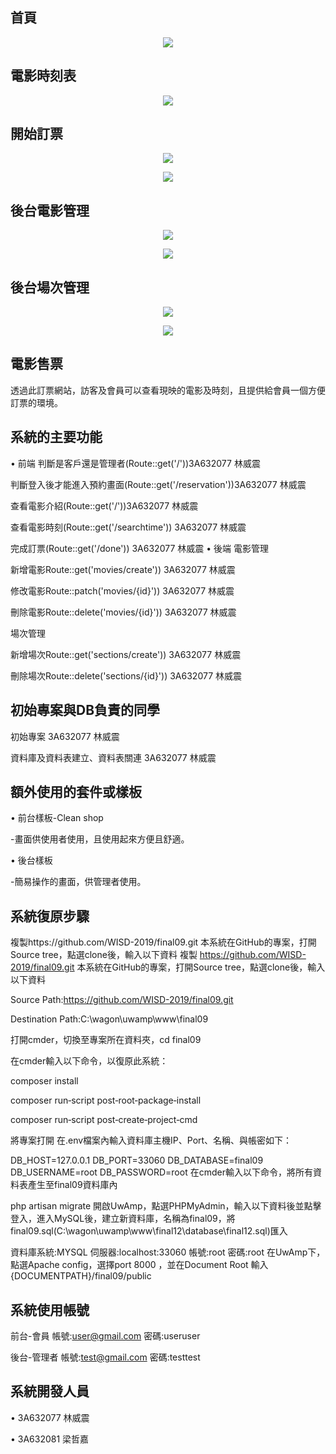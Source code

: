 ## 首頁

<p align="center"><img src="https://i.imgur.com/dkosiHM.png" ></p>

## 電影時刻表

<p align="center"><img src=https://imgur.com/Qk485fd ></p>

## 開始訂票

<p align="center"><img src=https://imgur.com/2yS7SWl ></p>
<p align="center"><img src=https://imgur.com/zFHFYta ></p>

## 後台電影管理

<p align="center"><img src=https://imgur.com/grOQvw5 ></p>
<p align="center"><img src=https://imgur.com/A6FHa58 ></p>

## 後台場次管理

<p align="center"><img src=https://imgur.com/P7ZLs8K ></p>
<p align="center"><img src=https://imgur.com/Y6YZbr0 ></p>

## 電影售票

透過此訂票網站，訪客及會員可以查看現映的電影及時刻，且提供給會員一個方便訂票的環境。

## 系統的主要功能


•	前端
判斷是客戶還是管理者(Route::get('/'))3A632077 林威震

判斷登入後才能進入預約畫面(Route::get('/reservation'))3A632077 林威震

查看電影介紹(Route::get('/'))3A632077 林威震

查看電影時刻(Route::get('/searchtime')) 3A632077 林威震

完成訂票(Route::get('/done')) 3A632077 林威震
•	後端
電影管理

新增電影Route::get('movies/create'))  3A632077 林威震

修改電影Route::patch('movies/{id}')) 3A632077 林威震

刪除電影Route::delete('movies/{id}')) 3A632077 林威震

場次管理

新增場次Route::get('sections/create'))  3A632077 林威震

刪除場次Route::delete('sections/{id}')) 3A632077 林威震

## 初始專案與DB負責的同學

初始專案 3A632077 林威震

資料庫及資料表建立、資料表關連 3A632077 林威震

## 額外使用的套件或樣板

•	前台樣板-Clean shop

-畫面供使用者使用，且使用起來方便且舒適。

•	後台樣板

-簡易操作的畫面，供管理者使用。


## 系統復原步驟
複製https://github.com/WISD-2019/final09.git 本系統在GitHub的專案，打開Source tree，點選clone後，輸入以下資料
複製 https://github.com/WISD-2019/final09.git 本系統在GitHub的專案，打開Source tree，點選clone後，輸入以下資料

Source Path:https://github.com/WISD-2019/final09.git

Destination Path:C:\wagon\uwamp\www\final09

打開cmder，切換至專案所在資料夾，cd final09

在cmder輸入以下命令，以復原此系統：

composer install

composer run‐script post‐root‐package‐install

composer run‐script post‐create‐project‐cmd

將專案打開 在.env檔案內輸入資料庫主機IP、Port、名稱、與帳密如下：

DB_HOST=127.0.0.1 DB_PORT=33060 DB_DATABASE=final09 DB_USERNAME=root DB_PASSWORD=root 在cmder輸入以下命令，將所有資料表產生至final09資料庫內

php artisan migrate 開啟UwAmp，點選PHPMyAdmin，輸入以下資料後並點擊登入，進入MySQL後，建立新資料庫，名稱為final09，將final09.sql(C:\wagon\uwamp\www\final12\database\final12.sql)匯入

資料庫系統:MYSQL 伺服器:localhost:33060 帳號:root 密碼:root 在UwAmp下，點選Apache config，選擇port 8000 ，並在Document Root 輸入{DOCUMENTPATH}/final09/public

## 系統使用帳號
前台-會員 帳號:user@gmail.com 密碼:useruser

後台-管理者 帳號:test@gmail.com 密碼:testtest

## 系統開發人員

•	3A632077 林威震

•	3A632081 梁哲嘉
